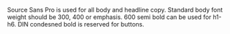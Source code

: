 Source Sans Pro is used for all body and headline copy. Standard body font weight should be 300, 400 or emphasis. 600 semi bold can be used for h1-h6. DIN condesned bold is reserved for buttons.